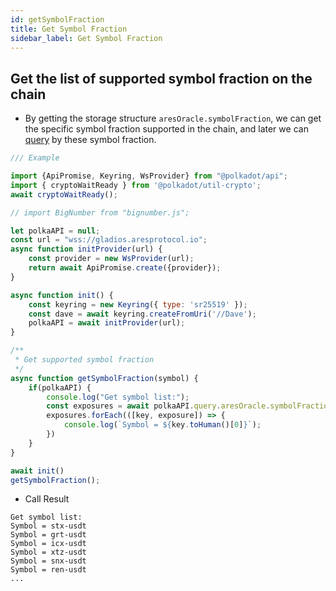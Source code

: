 ```yaml
---
id: getSymbolFraction
title: Get Symbol Fraction
sidebar_label: Get Symbol Fraction
---
```


## Get the list of supported symbol fraction on the chain
* By getting the storage structure `aresOracle.symbolFraction`, we can get the specific symbol fraction supported in the chain, and later we can [query](getPrice) by these symbol fraction.

````javascript
/// Example

import {ApiPromise, Keyring, WsProvider} from "@polkadot/api";
import { cryptoWaitReady } from '@polkadot/util-crypto';
await cryptoWaitReady();

// import BigNumber from "bignumber.js";

let polkaAPI = null;
const url = "wss://gladios.aresprotocol.io";
async function initProvider(url) {
    const provider = new WsProvider(url);
    return await ApiPromise.create({provider});
}

async function init() {
    const keyring = new Keyring({ type: 'sr25519' });
    const dave = await keyring.createFromUri('//Dave');
    polkaAPI = await initProvider(url);
}

/**
 * Get supported symbol fraction
 */
async function getSymbolFraction(symbol) {
    if(polkaAPI) {
        console.log("Get symbol list:");
        const exposures = await polkaAPI.query.aresOracle.symbolFraction.entries();
        exposures.forEach(([key, exposure]) => {
            console.log(`Symbol = ${key.toHuman()[0]}`);
        })
    }
}

await init()
getSymbolFraction();

````
* Call Result
```shell
Get symbol list:
Symbol = stx-usdt
Symbol = grt-usdt
Symbol = icx-usdt
Symbol = xtz-usdt
Symbol = snx-usdt
Symbol = ren-usdt
...
```